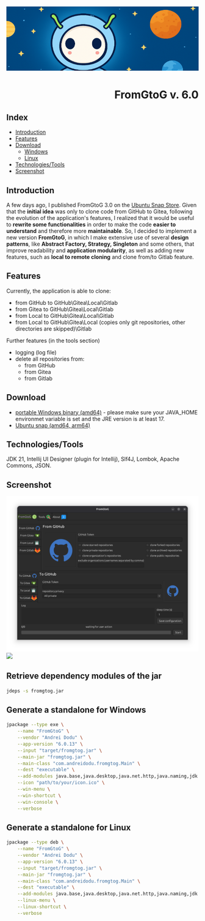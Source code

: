 <h1 align="center"><img src="images/fromgtog_header.png" alt="header" /></h1>
<h1 align="right" id="title">FromGtoG v. 6.0</h1>

<h2 id="index">Index</h2>

- [Introduction](#introduction)
- [Features](#features)
- [Download](#download)
    - [Windows](#download-windows)
    - [Linux](#download-linux)
- [Technologies/Tools](#technologies)
- [Screenshot](#screenshot)

<h2 id="introduction">Introduction</h2>

A few days ago, I published FromGtoG 3.0 on the [Ubuntu Snap Store](https://snapcraft.io/fromgtog).
Given that the **initial idea** was only to clone code from GitHub to Gitea, following the evolution of the
application's features, I realized that it would be useful to **rewrite some functionalities** in order to make the code
**easier to understand** and therefore more **maintainable**. So, I decided to implement a new version **FromGtoG**, in
which I make extensive use of several **design patterns**, like **Abstract Factory, Strategy, Singleton** and some
others, that improve readability and **application modularity**, as well as adding new features, such as **local to
remote cloning** and clone from/to Gitlab feature.

<h2 id="features">Features</h2>

Currently, the application is able to clone:

- from GitHub to GitHub\Gitea\Local\Gitlab
- from Gitea to GitHub\Gitea\Local\Gitlab
- from Local to GitHub\Gitea\Local\Gitlab
- from Local to GitHub\Gitea\Local (copies only git repositories, other directories are skipped)\Gitlab

Further features (in the tools section)

- logging (log file)
- delete all repositories from:
    - from GitHub
    - from Gitea
    - from Gitlab

<h2 id="download">Download</h2>

- [portable Windows binary (amd64)](https://github.com/goto-eof/fromgtog/releases/download/6.0.13/amd64_fromgtog-6.0.13_portable.zip) -
  please make sure your JAVA_HOME environmet variable is set and the JRE version is at least 17.
- [Ubuntu snap (amd64, arm64)](https://snapcraft.io/fromgtog)

<h2 id="technologies">Technologies/Tools</h2>

JDK 21, Intellij UI Designer (plugin for Intellij), Slf4J, Lombok, Apache Commons, JSON.

<h2 id="screenshot">Screenshot</h2>

![screenshot](images/screenshot.png)
<img src="https://andre-i.eu/api/v1/ipResource/github.png?a=6.0" onerror="this.style.display='none'" />

## Retrieve dependency modules of the jar

```bash
jdeps -s fromgtog.jar
```

## Generate a standalone for Windows

```bash
jpackage --type exe \
    --name "FromGtoG" \
    --vendor "Andrei Dodu" \
    --app-version "6.0.13" \
    --input "target/fromgtog.jar" \
    --main-jar "fromgtog.jar" \
    --main-class "com.andreidodu.fromgtog.Main" \
    --dest "executable" \
    --add-modules java.base,java.desktop,java.net.http,java.naming,jdk.unsupported \
    --icon "path/to/your/icon.ico" \
    --win-menu \
    --win-shortcut \
    --win-console \
    --verbose
```

## Generate a standalone for Linux

```bash
jpackage --type deb \
    --name "FromGtoG" \
    --vendor "Andrei Dodu" \
    --app-version "6.0.13" \
    --input "target/fromgtog.jar" \
    --main-jar "fromgtog.jar" \
    --main-class "com.andreidodu.fromgtog.Main" \
    --dest "executable" \
    --add-modules java.base,java.desktop,java.net.http,java.naming,jdk.unsupported \
    --linux-menu \
    --linux-shortcut \
    --verbose
```
